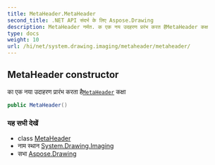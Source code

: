 ```yaml
---
title: MetaHeader.MetaHeader
second_title: .NET API संदर्भ के लिए Aspose.Drawing
description: MetaHeader नर्मत. क एक नय उदहरण प्ररंभ करत हैMetaHeader कक्ष
type: docs
weight: 10
url: /hi/net/system.drawing.imaging/metaheader/metaheader/
---
```

## MetaHeader constructor

का एक नया उदाहरण प्रारंभ करता है[`MetaHeader`](../) कक्षा

```csharp
public MetaHeader()
```

### यह सभी देखें

* class [MetaHeader](../)
* नाम स्थान [System.Drawing.Imaging](../../metaheader/)
* सभा [Aspose.Drawing](../../../)


